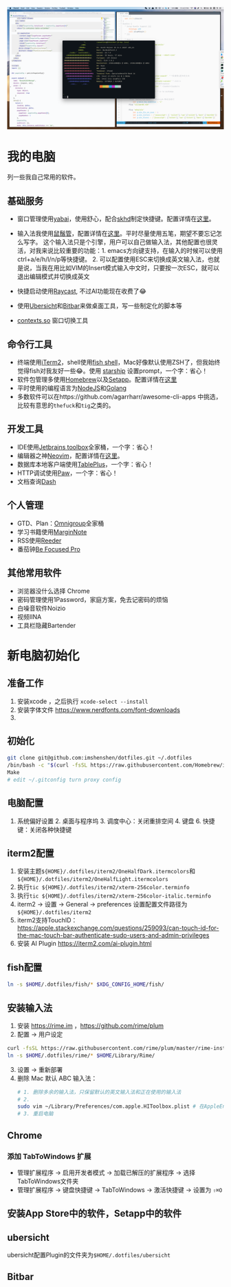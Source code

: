 ![view.png](view.png)

# 我的电脑
列一些我自己常用的软件。

## 基础服务
* 窗口管理使用[yabai](https://github.com/koekeishiya/yabai)，使用舒心，配合[skhd](https://github.com/koekeishiya/skhd)制定快捷键。配置详情在[这里](https://github.com/imshenshen/dotfiles/tree/master/yabai)。

* 输入法我使用[鼠鬚管](https://github.com/rime/squirrel)，配置详情在[这里](https://github.com/imshenshen/dotfiles/tree/master/rime)。平时尽量使用五笔，期望不要忘记怎么写字。
这个输入法只是个引擎，用户可以自己做输入法，其他配置也很灵活，对我来说比较重要的功能：1. emacs方向键支持，在输入的时候可以使用ctrl+a/e/h/l/n/p等快捷键。 2. 可以配置使用ESC来切换成英文输入法，也就是说，当我在用比如VIM的Insert模式输入中文时，只要按一次ESC，就可以退出编辑模式并切换成英文

* 快捷启动使用[Raycast](https://www.raycast.com/), 不过AI功能现在收费了😂️

* 使用[Ubersicht](http://tracesof.net/uebersicht/)和[Bitbar](https://github.com/matryer/bitbar)来做桌面工具，写一些制定化的脚本等

* [contexts.so](contexts.so) 窗口切换工具

## 命令行工具 
* 终端使用[iTerm2](https://www.iterm2.com/)，shell使用[fish shell](https://fishshell.com/)，Mac好像默认使用ZSH了，但我始终觉得fish对我友好一些😂。使用 [starship](https://starship.rs/) 设置prompt，一个字：省心！
* 软件包管理多使用[Homebrew](https://brew.sh/)以及[Setapp](https://setapp.com/)。配置详情在[这里](https://github.com/imshenshen/dotfiles/tree/master/homebrew)
* 平时使用的编程语言为[NodeJS](https://nodejs.org/en/)和[Golang](https://golang.org/)
* 多数软件可以在https://github.com/agarrharr/awesome-cli-apps 中挑选，比较有意思的`thefuck`和`tig`之类的。

## 开发工具
* IDE使用[Jetbrains toolbox](https://www.jetbrains.com/toolbox-app/)全家桶，一个字：省心！
* 编辑器之神[Neovim](https://neovim.io/)，配置详情在[这里](https://github.com/imshenshen/dotfiles/tree/master/neovim)。
* 数据库本地客户端使用[TablePlus](https://tableplus.com/)，一个字：省心！
* HTTP调试使用[Paw](https://paw.cloud/)，一个字：省心！
* 文档查询[Dash](https://kapeli.com/dash)

## 个人管理
* GTD、Plan：[Omnigroup](https://www.omnigroup.com/)全家桶
* 学习书籍使用[MarginNote](https://www.marginnote.com/)
* RSS使用[Reeder](https://reederapp.com/)
* 番茄钟[Be Focused Pro](https://setapp.com/apps/be-focused)

## 其他常用软件
* 浏览器没什么选择 Chrome
* 密码管理使用1Password，家庭方案，免去记密码的烦恼
* 白噪音软件Noizio
* 视频IINA
* 工具栏隐藏Bartender


# 新电脑初始化

## 准备工作
1. 安装xcode ，之后执行 `xcode-select --install`
2. 安装字体文件 https://www.nerdfonts.com/font-downloads
3. 

## 初始化
```bash
git clone git@github.com:imshenshen/dotfiles.git ~/.dotfiles
/bin/bash -c "$(curl -fsSL https://raw.githubusercontent.com/Homebrew/install/HEAD/install.sh)"
Make
# edit ~/.gitconfig turn proxy config
```
## 电脑配置
1. 系统偏好设置
   2. 桌面与程序坞
      3. 调度中心：关闭重排空间
   4. 键盘
      6. 快捷键：关闭各种快捷键

## iterm2配置
1. 安装主题`${HOME}/.dotfiles/iterm2/OneHalfDark.itermcolors`和`${HOME}/.dotfiles/iterm2/OneHalfLight.itermcolors`
2. 执行`tic ${HOME}/.dotfiles/iterm2/xterm-256color.terminfo`
2. 执行`tic ${HOME}/.dotfiles/iterm2/xterm-256color-italic.terminfo`
3. iterm2 -> 设置 -> General -> preferences 设置配置文件路径为`${HOME}/.dotfiles/iterm2`
4. iterm2支持TouchID： https://apple.stackexchange.com/questions/259093/can-touch-id-for-the-mac-touch-bar-authenticate-sudo-users-and-admin-privileges
5. 安装 AI Plugin https://iterm2.com/ai-plugin.html

## fish配置
```bash
ln -s $HOME/.dotfiles/fish/* $XDG_CONFIG_HOME/fish/
```

## 安装输入法
1. 安装 https://rime.im ，https://github.com/rime/plum
2. 配置 -> 用户设定
```bash
curl -fsSL https://raw.githubusercontent.com/rime/plum/master/rime-install | bash -s -- prelude wubi pinyin-simp luna-pinyin
ln -s $HOME/.dotfiles/rime/* $HOME/Library/Rime/
```
3. 设置 -> 重新部署
4. 删除 Mac 默认 ABC 输入法：
    ```bash
    # 1. 删除多余的输入法，只保留默认的英文输入法和正在使用的输入法
    # 2. 
    sudo vim ~/Library/Preferences/com.apple.HIToolbox.plist # 在AppleEnabledInputSources 中删除 ABC
    # 3. 重启电脑
    ```
## Chrome
### 添加 TabToWindows 扩展
* 管理扩展程序 -> 启用开发者模式 -> 加载已解压的扩展程序 -> 选择TabToWindows文件夹
* 管理扩展程序 -> 键盘快捷键 -> TabToWindows -> 激活快捷键 -> 设置为 `⇧⌘O` 

## 安装App Store中的软件，Setapp中的软件

## ubersicht
ubersicht配置Plugin的文件夹为`$HOME/.dotfiles/ubersicht`

## Bitbar
